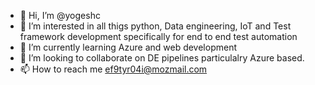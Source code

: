 - 👋 Hi, I’m @yogeshc
- 👀 I’m interested in all thigs python, Data engineering, IoT and Test framework development specifically for end to end test automation
- 🌱 I’m currently learning Azure and web development
- 💞️ I’m looking to collaborate on DE pipelines particulalry Azure based.
- 📫 How to reach me ef9tyr04i@mozmail.com

<!---
yogeshc/yogeshc is a ✨ special ✨ repository because its `README.md` (this file) appears on your GitHub profile.
You can click the Preview link to take a look at your changes.
--->
